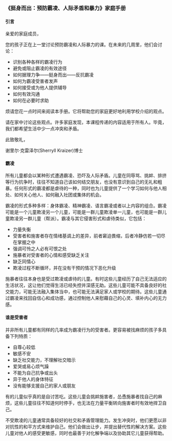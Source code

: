 ### 《挺身而出：预防霸凌、人际矛盾和暴力》家庭手册

#### 引言

亲爱的家庭成员， 

您的孩子正在上一堂讨论预防霸凌和人际暴力的课。在未来的几周里，他们会讨论：

* 识别各种各样的霸凌行为
* 避免或阻止霸凌的有效途径
* 如何据理力争——挺身而出——反抗霸凌
* 如何为霸凌受害者发声
* 如何接受或为他人提供辅导
* 如何有效沟通
* 如何在必要时求助

烦请您花一点时间来阅读本手册。它将帮助您的家庭更好地利用学校介绍的观点。

请在家中讨论这些观点。许多家庭发现，本课程传递的内容适用于所有人。毕竟，我们都希望生活中少一点冲突和矛盾。

此致敬礼，

谢里尔·克雷泽尔(Sherryll Kraizer)博士

#### 霸凌 

所有儿童都会以某种形式遭遇霸凌、恐吓及人际矛盾。儿童在同辱骂、挑衅、排挤等行为抗争时，往往不知道自己该如何结交朋友，也没有意识到自己的无礼和粗暴。任何形式的霸凌都是虐待的一种，同时也为儿童提供了一个学习如何与他人相处、如何关心他人、如何融入社团或集体的机会。

霸凌的形式多种多样：身体霸凌、精神霸凌、语言霸凌或者以上内容的组合。霸凌可能是一个儿童欺凌另一个儿童，可能是一群儿童欺凌单一儿童，也可能是一群儿童欺凌另一群儿童（帮派）。霸凌与其它侵害形式和虐待类似，它包括：

* 力量失衡
* 受害者和施害者存在情绪基调上的差异，前者窘迫畏缩，后者冷静仿若一切尽在掌握之中
* 强调可怜之人必有可恨之处
* 施暴者对受害者的心情和感受缺乏关注
* 缺乏同情心
* 欺凌过程不断循环，并在没有干预的情况下恶化升级

施暴者往往本身也是受过欺凌或虐待的儿童。有时这些儿童经历了自己无法适应的生活状况，这让他们觉得生活已经失控并深感无助。这些儿童可能不具备良好的社交能力，可能无法融入集体当中，也可能无法满足家人或学校的期待。这些儿童通过霸凌来找回自信心和成功感，通过控制他人来慰藉自己的心灵、填补内心的无力感。

#### 谁是受害者 

并非所有儿童都有同样的几率成为霸凌行为的受害者。更容易被找麻烦的孩子多具备下列特质：

* 自尊心较低
* 敏感不安
* 缺乏社交能力，不理解社交暗示
* 爱哭或易心烦气躁
* 不能为自己抗争或出头
* 异于他人的身体特征
* 没有能够支援自己的家人或朋友

有的儿童似乎真的是自讨苦吃。这些儿童会挑衅施害者，怂恿施暴者找自己的麻烦，这些儿童往往不知道何时停手，也无法在力量平衡转向施害者时有效地捍卫自己。

不受欺凌的儿童通常具备较好的社交和矛盾管理能力。发生冲突时，他们更愿以非对抗性的和平方式来维护自己。他们会做出让步，并提出替代性的解决方案。这些儿童对他人的感受更敏感，同时也最善于对化解争端以及协助其它儿童获得帮助。


